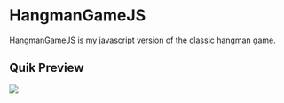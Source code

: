 # HangmanGameJS

HangmanGameJS is my javascript version of the classic hangman game.

## Quik Preview

<div>
    <img src='https://github.com/LakhderAmine99/HangmanGameJS/blob/main/screenshots/1.png' />
<div>